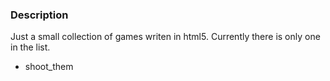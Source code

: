 <html>
<body>
	<h3>Description</h3>
	<p>Just a small collection of games writen in html5.
	Currently there is only one in the list.
	<ul>
		<li>shoot_them</li>
	</ul></p>
</body>
</html>